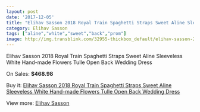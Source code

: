 ```yaml
---
layout: post
date: '2017-12-05'
title: "Elihav Sasson 2018 Royal Train Spaghetti Straps Sweet Aline Sleeveless White Hand-made Flowers Tulle Open Back Wedding Dress"
category: Elihav Sasson
tags: ["aline","white","sweet","back","prom"]
image: http://img.transblink.com/32955-thickbox_default/elihav-sasson-2018-royal-train-spaghetti-straps-sweet-aline-sleeveless-white-hand-made-flowers-tulle-open-back-wedding-dress.jpg
---
```

Elihav Sasson 2018 Royal Train Spaghetti Straps Sweet Aline Sleeveless White Hand-made Flowers Tulle Open Back Wedding Dress

On Sales: **$468.98**
<a href="https://www.transblink.com/en/elihav-sasson/11107-elihav-sasson-2018-royal-train-spaghetti-straps-sweet-aline-sleeveless-white-hand-made-flowers-tulle-open-back-wedding-dress.html"><amp-img layout="responsive" width="600" height="600" src="//img.transblink.com/32955-thickbox_default/elihav-sasson-2018-royal-train-spaghetti-straps-sweet-aline-sleeveless-white-hand-made-flowers-tulle-open-back-wedding-dress.jpg" alt="Elihav Sasson 2018 Royal Train Spaghetti Straps Sweet Aline Sleeveless White Hand-made Flowers Tulle Open Back Wedding Dress 0" /></a>
<a href="https://www.transblink.com/en/elihav-sasson/11107-elihav-sasson-2018-royal-train-spaghetti-straps-sweet-aline-sleeveless-white-hand-made-flowers-tulle-open-back-wedding-dress.html"><amp-img layout="responsive" width="600" height="600" src="//img.transblink.com/32959-thickbox_default/elihav-sasson-2018-royal-train-spaghetti-straps-sweet-aline-sleeveless-white-hand-made-flowers-tulle-open-back-wedding-dress.jpg" alt="Elihav Sasson 2018 Royal Train Spaghetti Straps Sweet Aline Sleeveless White Hand-made Flowers Tulle Open Back Wedding Dress 1" /></a>
<a href="https://www.transblink.com/en/elihav-sasson/11107-elihav-sasson-2018-royal-train-spaghetti-straps-sweet-aline-sleeveless-white-hand-made-flowers-tulle-open-back-wedding-dress.html"><amp-img layout="responsive" width="600" height="600" src="//img.transblink.com/32958-thickbox_default/elihav-sasson-2018-royal-train-spaghetti-straps-sweet-aline-sleeveless-white-hand-made-flowers-tulle-open-back-wedding-dress.jpg" alt="Elihav Sasson 2018 Royal Train Spaghetti Straps Sweet Aline Sleeveless White Hand-made Flowers Tulle Open Back Wedding Dress 2" /></a>
<a href="https://www.transblink.com/en/elihav-sasson/11107-elihav-sasson-2018-royal-train-spaghetti-straps-sweet-aline-sleeveless-white-hand-made-flowers-tulle-open-back-wedding-dress.html"><amp-img layout="responsive" width="600" height="600" src="//img.transblink.com/32957-thickbox_default/elihav-sasson-2018-royal-train-spaghetti-straps-sweet-aline-sleeveless-white-hand-made-flowers-tulle-open-back-wedding-dress.jpg" alt="Elihav Sasson 2018 Royal Train Spaghetti Straps Sweet Aline Sleeveless White Hand-made Flowers Tulle Open Back Wedding Dress 3" /></a>
<a href="https://www.transblink.com/en/elihav-sasson/11107-elihav-sasson-2018-royal-train-spaghetti-straps-sweet-aline-sleeveless-white-hand-made-flowers-tulle-open-back-wedding-dress.html"><amp-img layout="responsive" width="600" height="600" src="//img.transblink.com/32956-thickbox_default/elihav-sasson-2018-royal-train-spaghetti-straps-sweet-aline-sleeveless-white-hand-made-flowers-tulle-open-back-wedding-dress.jpg" alt="Elihav Sasson 2018 Royal Train Spaghetti Straps Sweet Aline Sleeveless White Hand-made Flowers Tulle Open Back Wedding Dress 4" /></a>

Buy it: [Elihav Sasson 2018 Royal Train Spaghetti Straps Sweet Aline Sleeveless White Hand-made Flowers Tulle Open Back Wedding Dress](https://www.transblink.com/en/elihav-sasson/11107-elihav-sasson-2018-royal-train-spaghetti-straps-sweet-aline-sleeveless-white-hand-made-flowers-tulle-open-back-wedding-dress.html "Elihav Sasson 2018 Royal Train Spaghetti Straps Sweet Aline Sleeveless White Hand-made Flowers Tulle Open Back Wedding Dress")

View more: [Elihav Sasson](https://www.transblink.com/en/108-elihav-sasson "Elihav Sasson")